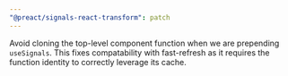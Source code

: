 ```yaml
---
"@preact/signals-react-transform": patch
---
```


Avoid cloning the top-level component function when we are
prepending `useSignals`. This fixes compatability with fast-refresh
as it requires the function identity to correctly leverage its
cache.

